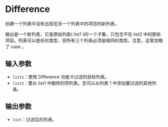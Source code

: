 # Difference

创建一个列表中没有出现在另一个列表中的项目的新列表。

输出是一个新列表，它是原始列表( list1 )的一个子集，只包含不在 list2 中的那些项目。列表可以是任何类型，但所有三个列表必须是相同的类型。注意，这里忽略了 case 。

## 输入参数

- `list1`：使用 Difference 功能卡过滤的目标列表。
- `list2`：要从 list1 中删除的项列表。您可以从列表 1 中添加要过滤的其他列表。

## 输出参数

- `list`：过滤后的列表。
